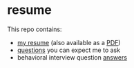 # resume

This repo contains:
* [my resume](resume.md) (also available as a [PDF](https://github.com/evantd/resume/raw/main/Evan-Dower-resume.pdf))
* [questions](questions.md) you can expect me to ask
* behavioral interview question [answers](behaviorals.md)
